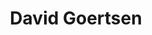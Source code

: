---
layout: member
weight: 200
title: David Goertsen
status: alumni
degree: BASc thesis & research engineer
alumni_position: PhD candidate, California Institute of Technology
---